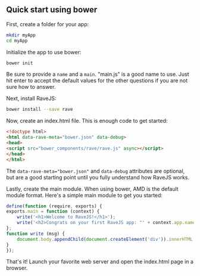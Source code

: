 ## Quick start using bower

First, create a folder for your app:

```bash
mkdir myApp
cd myApp
```

Initialize the app to use bower:

```bash
bower init
```

Be sure to provide a `name` and a `main`.  "main.js" is a good name to
use.  Just hit enter to accept the default values for the other questions if
you are not sure how to answer.

Next, install RaveJS:

```bash
bower install --save rave
```

Now, create an index.html file.  This is enough code to get started:

```html
<!doctype html>
<html data-rave-meta="bower.json" data-debug>
<head>
<script src="bower_components/rave/rave.js" async></script>
</head>
</html>
```

The `data-rave-meta="bower.json"` and `data-debug` attributes are optional,
but are a good starting point until you fully understand how RaveJS works.

Lastly, create the main module.  When using bower, AMD is the default
module format.  Here's a simple main module to get you started:

```js
define(function (require, exports) {
exports.main = function (context) {
	write('<h1>Welcome to RaveJS!</h1>');
	write('<h2>Congrats on your first RaveJS app: "' + context.app.name + '"!</h2>');
};
function write (msg) {
	document.body.appendChild(document.createElement('div')).innerHTML = msg;
}
});
```

That's it! Launch your favorite web server and open the index.html page
in a browser.
